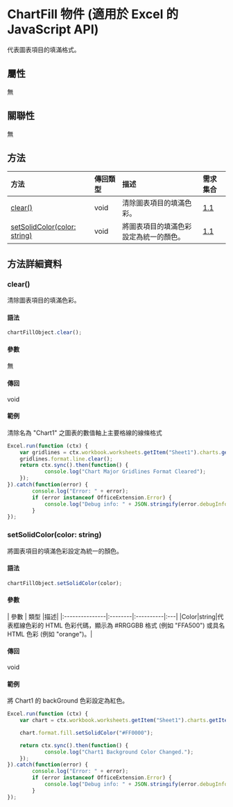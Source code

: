 # <a name="chartfill-object-javascript-api-for-excel"></a>ChartFill 物件 (適用於 Excel 的 JavaScript API)

代表圖表項目的填滿格式。

## <a name="properties"></a>屬性

無

## <a name="relationships"></a>關聯性
無


## <a name="methods"></a>方法

| 方法           | 傳回類型    |描述| 需求集合|
|:---------------|:--------|:----------|:----|
|[clear()](#clear)|void|清除圖表項目的填滿色彩。|[1.1](../requirement-sets/excel-api-requirement-sets.md)|
|[setSolidColor(color: string)](#setsolidcolorcolor-string)|void|將圖表項目的填滿色彩設定為統一的顏色。|[1.1](../requirement-sets/excel-api-requirement-sets.md)|

## <a name="method-details"></a>方法詳細資料


### <a name="clear"></a>clear()
清除圖表項目的填滿色彩。

#### <a name="syntax"></a>語法
```js
chartFillObject.clear();
```

#### <a name="parameters"></a>參數
無

#### <a name="returns"></a>傳回
void

#### <a name="examples"></a>範例

清除名為 "Chart1" 之圖表的數值軸上主要格線的線條格式

```js
Excel.run(function (ctx) { 
    var gridlines = ctx.workbook.worksheets.getItem("Sheet1").charts.getItem("Chart1").axes.valueAxis.majorGridlines;    
    gridlines.format.line.clear();
    return ctx.sync().then(function() {
            console.log("Chart Major Gridlines Format Cleared");
    });
}).catch(function(error) {
        console.log("Error: " + error);
        if (error instanceof OfficeExtension.Error) {
            console.log("Debug info: " + JSON.stringify(error.debugInfo));
        }
});
```

### <a name="setsolidcolorcolor-string"></a>setSolidColor(color: string)
將圖表項目的填滿色彩設定為統一的顏色。

#### <a name="syntax"></a>語法
```js
chartFillObject.setSolidColor(color);
```

#### <a name="parameters"></a>參數
| 參數	       | 類型    |描述|
|:---------------|:--------|:----------|:---|
|Color|string|代表框線色彩的 HTML 色彩代碼，顯示為 #RRGGBB 格式 (例如 "FFA500") 或具名 HTML 色彩 (例如 "orange")。|

#### <a name="returns"></a>傳回
void

#### <a name="examples"></a>範例

將 Chart1 的 backGround 色彩設定為紅色。

```js
Excel.run(function (ctx) { 
    var chart = ctx.workbook.worksheets.getItem("Sheet1").charts.getItem("Chart1");    

    chart.format.fill.setSolidColor("#FF0000");

    return ctx.sync().then(function() {
            console.log("Chart1 Background Color Changed.");
    });
}).catch(function(error) {
        console.log("Error: " + error);
        if (error instanceof OfficeExtension.Error) {
            console.log("Debug info: " + JSON.stringify(error.debugInfo));
        }
});
```
